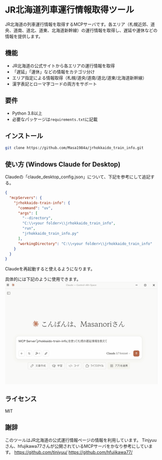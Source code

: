 # JR北海道列車運行情報取得ツール

JR北海道の列車運行情報を取得するMCPサーバです。各エリア（札幌近郊、道央、道南、道北、道東、北海道新幹線）の運行情報を取得し、遅延や運休などの情報を提供します。

## 機能

- JR北海道の公式サイトから各エリアの運行情報を取得
- 「遅延」「運休」などの情報をカテゴリ分け
- エリア指定による情報取得（札幌/道央/道南/道北/道東/北海道新幹線）
- 漢字表記とローマ字コードの両方をサポート

## 要件

- Python 3.8以上
- 必要なパッケージは`requirements.txt`に記載

## インストール

```bash
git clone https://github.com/Masa1984a/jrhokkaido_train_info.git
```

## 使い方 (Windows Claude for Desktop)
Claudeの「claude_desktop_config.json」について、下記を参考にして追記する。
```json
{
  "mcpServers": {
    "jrhokkaido-train-info": {
      "command": "uv",
      "args": [
        "--directory",
        "C:\\<your folder>\\jrhokkaido_train_info", 
        "run",
        "jrhokkaido_train_info.py"
      ],
      "workingDirectory": "C:\\<your folder>\\jrhokkaido_train_info"
    }
  }
}
```
Claudeを再起動すると使えるようになります。

具体的には下記のように使用できます。
![alt text](image/Image.gif)

## ライセンス

MIT

## 謝辞

このツールはJR北海道の公式運行情報ページの情報を利用しています。
Tinjyuuさん、hfujikawa77さんが公開されているMCPサーバをかなり参考にしています。
https://github.com/tinjyuu/
https://github.com/hfujikawa77/
